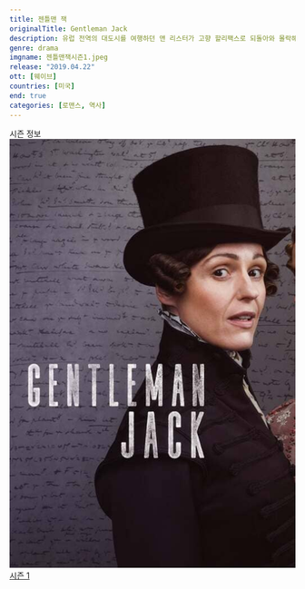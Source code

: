 ```yaml
---
title: 젠틀맨 잭
originalTitle: Gentleman Jack
description: 유럽 전역의 대도시를 여행하던 앤 리스터가 고향 할리팩스로 되돌아와 몰락해가는 가문을 일으키기 위해 노력하는 이야기
genre: drama
imgname: 젠틀맨잭시즌1.jpeg
release: "2019.04.22"
ott: [웨이브]
countries: [미국]
end: true
categories: [로맨스, 역사]
---
```


<div class="title bold">시즌 정보</div>

<div class="season-list">
<div class="item">
<a href="https://lesflix.github.io/drama/젠틀맨잭시즌1" >
<img src="/poster/젠틀맨잭시즌1.jpeg" alt="젠틀맨잭시즌1 포스터 ">
시즌 1</a>
</div>
</div>
